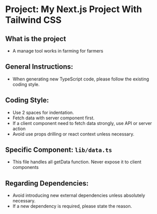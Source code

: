 # Project: My Next.js Project With Tailwind CSS

## What is the project

- A manage tool works in farming for farmers 

## General Instructions:

- When generating new TypeScript code, please follow the existing coding style.

## Coding Style:

- Use 2 spaces for indentation.
- Fetch data with server component first.
- If a client component need to fetch data strongly, use API or server action
- Avoid use props drilling or react context unless necessary.

## Specific Component: `lib/data.ts`

- This file handles all getData function. Never expose it to client components

## Regarding Dependencies:

- Avoid introducing new external dependencies unless absolutely necessary.
- If a new dependency is required, please state the reason.
